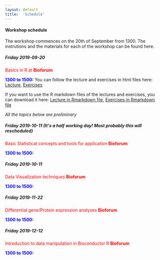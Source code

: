 ```yaml
---
layout: default
title:  'Schedule'
---
```

#### Workshop schedule

The workshop commences on the 20th of September from 1300. The instrutions and the materials for each of the workshop can be found here.

##### Friday 2019-09-20

<span style="color:red"> Basics in R at **Bioforum**</span>

<span style="color:blue"> **1300 to 1500:**</span> You can follow the lecture and exercises in html files here: [Lecture][1], [Exercises][2]

If you want to use the R markdown files of the lectures and exercises, you can download it here: [Lecture in Rmarkdown file][3], [Exercises in Rmarkdown file][4]

*All the topics below are preliminary*

##### Friday 2019-10-11 (It's a half working day! Most probably this will rescheduled)

<span style="color:red"> Basic Statistical concepts and tools for application **Bioforum**</span>

<span style="color:blue"> **1300 to 1500:**</span>

##### Friday 2019-10-11

<span style="color:red"> Data Visualization techniques **Bioforum**</span>

<span style="color:blue"> **1300 to 1500:**</span>

##### Friday 2019-11-22

<span style="color:red"> Differential gene/Protein expression analyses **Bioforum**</span>

<span style="color:blue"> **1300 to 1500:**</span>

##### Friday 2019-12-12

<span style="color:red"> Introduction to data manipulation in Bioconductor R **Bioforum**</span>

<span style="color:blue"> **1300 to 1500:**</span>


[1]: Data/2019-09-20/Introduction_workshop/Introduction_xaringan.html
[2]: Data/2019-09-20/Introduction_workshop/Exercises.html
[3]: Data/2019-09-20/Introduction_workshop/Introduction_xaringan.Rmd
[4]: Data/2019-09-20/Introduction_workshop/Exercises.Rmd

